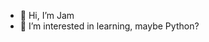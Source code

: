 - 👋 Hi, I’m Jam
- 👀 I’m interested in learning, maybe Python?

<!---
hasoft1/hasoft1 is a ✨ special ✨ repository because its `README.md` (this file) appears on your GitHub profile.
You can click the Preview link to take a look at your changes.
--->
